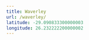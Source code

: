 ```yaml
---
title: Waverley
url: /waverley/
latitude: -29.090833300000003
longitude: 26.232222200000002
---
```

